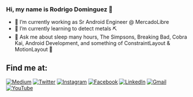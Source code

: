 ### Hi, my name is Rodrigo Dominguez 👋

- 🔭 I’m currently working as Sr Android Engineer @ MercadoLibre
- 🌱 I’m currently learning to detect metals ⛏
- 💬 Ask me about sleep many hours, The Simpsons, Breaking Bad, Cobra Kai, Android Development, and something of ConstraintLayout & MotionLayout 🚀


## Find me at:
[![Medium](https://img.shields.io/badge/Medium-@rodrigomartind-9146FF?style=for-the-badge&logo=medium&logoColor=white&labelColor=101010)](https://rodrigomartind.medium.com/)
[![Twitter](https://img.shields.io/badge/Twitter-@rodrigomartind-1DA1F2?style=for-the-badge&logo=twitter&logoColor=white&labelColor=101010)](https://twitter.com/RodrigoMartinD)
[![Instagram](https://img.shields.io/badge/Instagram-@rodrigomartind-E4405F?style=for-the-badge&logo=instagram&logoColor=white&labelColor=101010)](https://instagram.com/rodrigomartind)
[![Facebook](https://img.shields.io/badge/Facebook-@rodrigo.martin.dom-1877F2?style=for-the-badge&logo=facebook&logoColor=white&labelColor=101010)](https://facebook.com/Rodrigo.Martin.Dom)
[![LinkedIn](https://img.shields.io/badge/LinkedIn-Rodrigo_Dominguez-0077B5?style=for-the-badge&logo=linkedin&logoColor=white&labelColor=101010)](https://www.linkedin.com/in/rodrigo-martin-dominguez-463b5a33/)
[![Gmail](https://img.shields.io/badge/Gmail-Rodrigo_Dominguez-EC5252?style=for-the-badge&logo=gmail&logoColor=white&labelColor=101010)](https://www.udemy.com/course/swift_ios/?referralCode=04756B8423CBE177B930)
[![YouTube](https://img.shields.io/badge/YouTube-Hermanos_Binarios-FF0000?style=for-the-badge&logo=youtube&logoColor=white&labelColor=101010)](https://www.youtube.com/channel/UCBs51OPI3dU1hv9yQZ6BOHA)
